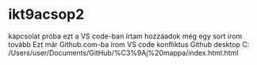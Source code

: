 # ikt9acsop2
kapcsolat próba
ezt a VS code-ban írtam
hozzáadok még egy sort
írom tovább
Ezt már Github.com-ba írom
VS code konfliktus
Github desktop
C: /Users/user/Documents/GitHub/%C3%9Aj%20mappa/index.html.html
